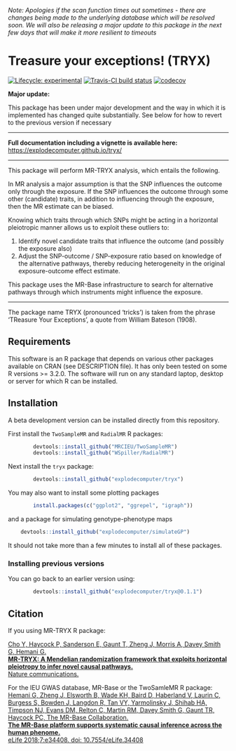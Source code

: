 *Note: Apologies if the scan function times out sometimes - there are
changes being made to the underlying database which will be resolved
soon. We will also be releasing a major update to this package in the
next few days that will make it more resilient to timeouts*

Treasure your exceptions! (TRYX)
================================

<!-- badges: start -->
[![Lifecycle:
experimental](https://img.shields.io/badge/lifecycle-maturing-blue.svg)](https://www.tidyverse.org/lifecycle/#maturing)
[![Travis-CI build
status](https://travis-ci.org/explodecomputer/tryx.svg?branch=master)](https://travis-ci.org/explodecomputer/tryx)
[![codecov](https://codecov.io/github/explodecomputer/tryx/branch/master/graphs/badge.svg)](https://codecov.io/github/explodecomputer/tryx)

<!-- badges: end -->
**Major update:**

This package has been under major development and the way in which it is
implemented has changed quite substantially. See below for how to revert
to the previous version if necessary

------------------------------------------------------------------------

**Full documentation including a vignette is available here:**
<a href="https://explodecomputer.github.io/tryx/" class="uri">https://explodecomputer.github.io/tryx/</a>

------------------------------------------------------------------------

This package will perform MR-TRYX analysis, which entails the following.

In MR analysis a major assumption is that the SNP influences the outcome
only through the exposure. If the SNP influences the outcome through
some other (candidate) traits, in addition to influencing through the
exposure, then the MR estimate can be biased.

Knowing which traits through which SNPs might be acting in a horizontal
pleiotropic manner allows us to exploit these outliers to:

1.  Identify novel candidate traits that influence the outcome (and
    possibly the exposure also)
2.  Adjust the SNP-outcome / SNP-exposure ratio based on knowledge of
    the alternative pathways, thereby reducing heterogeneity in the
    original exposure-outcome effect estimate.

This package uses the MR-Base infrastructure to search for alternative
pathways through which instruments might influence the exposure.

------------------------------------------------------------------------

The package name TRYX (pronounced ‘tricks’) is taken from the phrase
‘TReasure Your Exceptions’, a quote from William Bateson (1908).

Requirements
------------

This software is an R package that depends on various other packages
available on CRAN (see DESCRIPTION file). It has only been tested on
some R versions &gt;= 3.2.0. The software will run on any standard
laptop, desktop or server for which R can be installed.

Installation
------------

A beta development version can be installed directly from this
repository.

First install the `TwoSampleMR` and `RadialMR` R packages:

```r
        devtools::install_github("MRCIEU/TwoSampleMR")
        devtools::install_github("WSpiller/RadialMR")
```

Next install the `tryx` package:

```r
        devtools::install_github("explodecomputer/tryx")
```

You may also want to install some plotting packages

```r
        install.packages(c("ggplot2", "ggrepel", "igraph"))
```

and a package for simulating genotype-phenotype maps

```r
    devtools::install_github("explodecomputer/simulateGP")
```

It should not take more than a few minutes to install all of these
packages.

### Installing previous versions

You can go back to an earlier version using:

```r
        devtools::install_github("explodecomputer/tryx@0.1.1")
```

Citation
--------

If you using MR-TRYX R package:

[Cho Y, Haycock P, Sanderson E, Gaunt T, Zheng J, Morris A, Davey Smith
G, Hemani G. </br> **MR-TRYX: A Mendelian randomization framework that
exploits horizontal pleiotropy to infer novel causal pathways.** <br/>
Nature communications.](https://www.nature.com/articles/s41467-020-14452-4)


For the IEU GWAS database, MR-Base or the TwoSamleMR R package: [Hemani
G, Zheng J, Elsworth B, Wade KH, Baird D, Haberland V, Laurin C, Burgess
S, Bowden J, Langdon R, Tan VY, Yarmolinsky J, Shihab HA, Timpson NJ,
Evans DM, Relton C, Martin RM, Davey Smith G, Gaunt TR, Haycock PC, The
MR-Base Collaboration.</br> **The MR-Base platform supports systematic
causal inference across the human phenome.** <br/> eLife 2018;7:e34408.
doi: 10.7554/eLife.34408](https://elifesciences.org/articles/34408)
